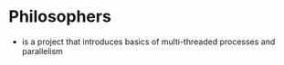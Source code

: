 # Philosophers 
- is a project that introduces basics of multi-threaded processes and parallelism


